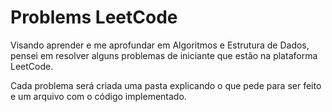 # Problems LeetCode

Visando aprender e me aprofundar em Algoritmos e Estrutura de Dados, pensei em resolver alguns problemas de iniciante que estão na plataforma LeetCode.

Cada problema será criada uma pasta explicando o que pede para ser feito e um arquivo com o código implementado.
